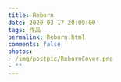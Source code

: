 ```yaml
---
title: Reborn
date: 2020-03-17 20:00:00
tags: 作品
permalink: Reborn.html
comments: false
photos: 
- /img/postpic/RebornCover.png
- ""
---
```

